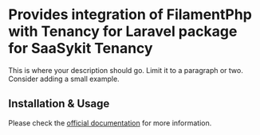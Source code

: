 # Provides integration of FilamentPhp with Tenancy for Laravel package for SaaSykit Tenancy

This is where your description should go. Limit it to a paragraph or two. Consider adding a small example.

## Installation & Usage

Please check the [official documentation](https://saasykit.com/docs/multi-tenancy/multi-database-tenancy) for more information.

